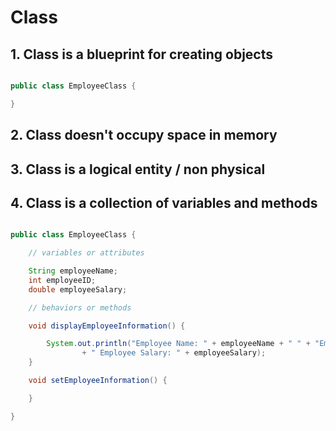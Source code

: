 # Class

## 1. Class is a blueprint for creating objects

```java

public class EmployeeClass {

}

```

## 2. Class doesn't occupy space in memory
## 3. Class is a logical entity / non physical
## 4. Class is a collection of variables and methods
```java

public class EmployeeClass {

	// variables or attributes

	String employeeName;
	int employeeID;
	double employeeSalary;

	// behaviors or methods

	void displayEmployeeInformation() {

		System.out.println("Employee Name: " + employeeName + " " + "Employee ID: " + employeeID + " "
				+ " Employee Salary: " + employeeSalary);
	}

	void setEmployeeInformation() {

	}

}


```






